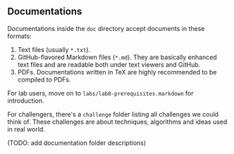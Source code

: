 ## Documentations

Documentations inside the `doc` directory accept documents in these formats:

1. Text files (usually `*.txt`).
2. GitHub-flavored Markdown files (`*.md`).  They are basically enhanced text
files and are readable both under text viewers and GitHub.
3. PDFs.  Documentations written in TeX are highly recommended to be compiled
to PDFs.

For lab users, move on to `labs/lab0-prerequisites.markdown` for introduction.

For challengers, there's a `challenge` folder listing all challenges we could
think of.  These challenges are about techniques, algorithms and ideas used
in real world.

(TODO: add documentation folder descriptions)
